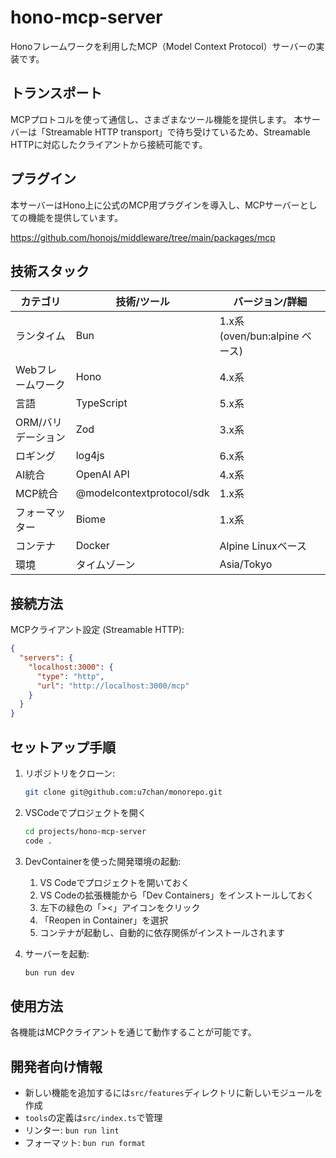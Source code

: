 # hono-mcp-server

Honoフレームワークを利用したMCP（Model Context Protocol）サーバーの実装です。

## トランスポート

MCPプロトコルを使って通信し、さまざまなツール機能を提供します。
本サーバーは「Streamable HTTP transport」で待ち受けているため、Streamable HTTPに対応したクライアントから接続可能です。

## プラグイン

本サーバーはHono上に公式のMCP用プラグインを導入し、MCPサーバーとしての機能を提供しています。

<https://github.com/honojs/middleware/tree/main/packages/mcp>

## 技術スタック

| カテゴリ | 技術/ツール | バージョン/詳細 |
|----------------|---------------------------|------------------------------------|
| ランタイム | Bun | 1.x系 (oven/bun:alpine ベース) |
| Webフレームワーク | Hono | 4.x系 |
| 言語 | TypeScript | 5.x系 |
| ORM/バリデーション | Zod | 3.x系 |
| ロギング | log4js | 6.x系 |
| AI統合 | OpenAI API | 4.x系 |
| MCP統合 | @modelcontextprotocol/sdk | 1.x系 |
| フォーマッター | Biome | 1.x系 |
| コンテナ | Docker | Alpine Linuxベース |
| 環境 | タイムゾーン | Asia/Tokyo |

## 接続方法

MCPクライアント設定 (Streamable HTTP):

```json
{
  "servers": {
    "localhost:3000": {
      "type": "http",
      "url": "http://localhost:3000/mcp"
    }
  }
}
```

## セットアップ手順

1. リポジトリをクローン:

   ```bash
   git clone git@github.com:u7chan/monorepo.git
   ```

1. VSCodeでプロジェクトを開く

   ```bash
   cd projects/hono-mcp-server
   code .
   ```

1. DevContainerを使った開発環境の起動:
   1. VS Codeでプロジェクトを開いておく
   1. VS Codeの拡張機能から「Dev Containers」をインストールしておく
   1. 左下の緑色の「><」アイコンをクリック
   1. 「Reopen in Container」を選択
   1. コンテナが起動し、自動的に依存関係がインストールされます

1. サーバーを起動:

   ```bash
   bun run dev
   ```

## 使用方法

各機能はMCPクライアントを通じて動作することが可能です。

## 開発者向け情報

- 新しい機能を追加するには`src/features`ディレクトリに新しいモジュールを作成
- `tools`の定義は`src/index.ts`で管理
- リンター: `bun run lint`
- フォーマット: `bun run format`
